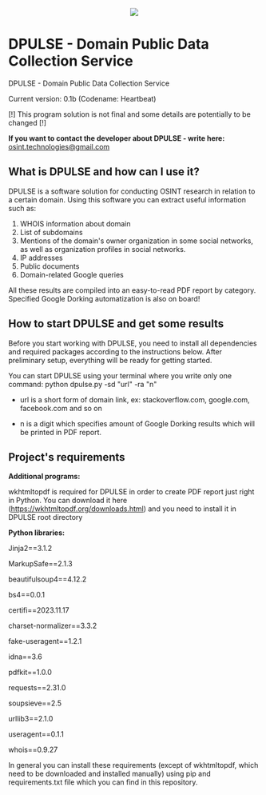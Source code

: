 <p align="center">
  <img src="https://github.com/OSINT-TECHNOLOGIES/dpulse/assets/77023667/b90522d8-6804-45c9-9ce8-52ff5cd09fc2">
</p>

# DPULSE - Domain Public Data Collection Service 

DPULSE - Domain Public Data Collection Service 

Current version: 0.1b (Codename: Heartbeat)

[!] This program solution is not final and some details are potentially to be changed [!]

**If you want to contact the developer about DPULSE - write here:** osint.technologies@gmail.com

## What is DPULSE and how can I use it?

DPULSE is a software solution for conducting OSINT research in relation to a certain domain. Using this software you can extract useful information such as:
1) WHOIS information about domain
2) List of subdomains
3) Mentions of the domain's owner organization in some social networks, as well as organization profiles in social networks.
4) IP addresses
5) Public documents
6) Domain-related Google queries

All these results are compiled into an easy-to-read PDF report by category. Specified Google Dorking automatization is also on board!

## How to start DPULSE and get some results 

Before you start working with DPULSE, you need to install all dependencies and required packages according to the instructions below. After preliminary setup, everything will be ready for getting started.

You can start DPULSE using your terminal where you write only one command: python dpulse.py -sd "url" -ra "n"

- url is a short form of domain link, ex: stackoverflow.com, google.com, facebook.com and so on

- n is a digit which specifies amount of Google Dorking results which will be printed in PDF report.

## Project's requirements 

**Additional programs:**

wkhtmltopdf is required for DPULSE in order to create PDF report just right in Python. You can download it here (https://wkhtmltopdf.org/downloads.html) and you need to install it in DPULSE root directory

**Python libraries:**

Jinja2==3.1.2 

MarkupSafe==2.1.3

beautifulsoup4==4.12.2

bs4==0.0.1

certifi==2023.11.17

charset-normalizer==3.3.2

fake-useragent==1.2.1

idna==3.6

pdfkit==1.0.0

requests==2.31.0

soupsieve==2.5

urllib3==2.1.0

useragent==0.1.1

whois==0.9.27

In general you can install these requirements (except of wkhtmltopdf, which need to be downloaded and installed manually) using pip and requirements.txt file which you can find in this repository.
